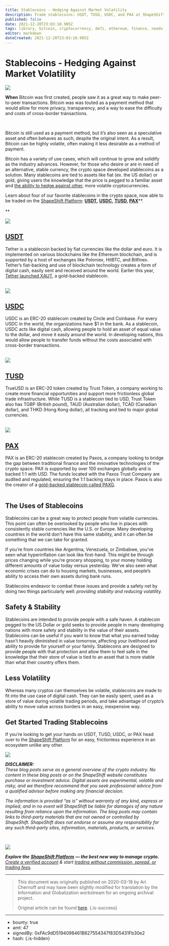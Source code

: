 ```yaml
---
title: Stablecoins - Hedging Against Market Volatility
description: Trade stablecoins: USDT, TUSD, USDC, and PAX at ShapeShift.com
published: false
date: 2021-12-20T23:03:10.905Z
tags: library, bitcoin, cryptocurrency, defi, ethereum, finance, needs-review
editor: markdown
dateCreated: 2021-12-20T23:03:10.905Z
---
```


# Stablecoins - Hedging Against Market Volatility

![](https://assets.website-files.com/5e9a09610b7dce71f87f7f17/5e9a22ee89972dcead85303c_5e992c21b3bf7c4f15cb9bd3_1_p6BqQEhP2XcEanCSSBbZpQ.png)

**When** Bitcoin was first created, people saw it as a great way to make peer-to-peer transactions. Bitcoin was was touted as a payment method that would allow for more privacy, transparency, and a way to ease the difficulty and costs of cross-border transactions.

<br/>

Bitcoin is still used as a payment method, but it’s also seen as a speculative asset and often behaves as such, despite the original intent. As a result, Bitcoin can be highly volatile, often making it less desirable as a method of payment.

Bitcoin has a variety of use cases, which will continue to grow and solidify as the industry advances. However, for those who desire or are in need of an alternative, stable currency, the crypto space developed stablecoins as a solution. Many stablecoins are tied to assets like fiat (ex. the US dollar) or gold, giving users the knowledge that the price is pegged to a familiar asset and [the ability to hedge against other](https://news.bitcoin.com/traders-flock-tether-usdc-pax-stablecoins/), more volatile cryptocurrencies.

Learn about four of our favorite stablecoins in the crypto space, now able to be traded on the [ShapeShift Platform](http://beta.shapeshift.com/?utm_source=social&utm_medium=medium&utm_campaign=shapeshift_platform&utm_term=cta_36): [**USDT**](https://coincap.io/assets/tether)**,** [**USDC**](https://coincap.io/assets/usd-coin)**,** [**TUSD**](https://coincap.io/assets/trueusd)**,** [**PAX**](https://coincap.io/assets/paxos-standard-token)**.<br/> <br/> **

![](https://assets.website-files.com/5e9a09610b7dce71f87f7f17/5e9a22ee5b73a152eef26a96_5e992c6e4b61695d143d63fc_1*_juRwEt9ID8SNm55rmtXXQ.png)

## [USDT](https://tether.to/)

Tether is a stablecoin backed by fiat currencies like the dollar and euro. It is implemented on various blockchains like the Ethereum blockchain, and is supported by a host of exchanges like Poloniex, HitBTC, and Bitfinex. Tether’s fiat-backing and use of blockchain technology creates a form of digital cash, easily sent and received around the world. Earlier this year, [Tether launched XAUT](https://www.crypto-reporter.com/news/tether-gold-11437/), a gold-backed stablecoin.<br/><br/> 

![](https://assets.website-files.com/5e9a09610b7dce71f87f7f17/5e9a22ee7e1ac232f15c6869_5e992c6e5041a693aef715ce_1*7UdWe8kRClisxnmrL4xqmg.png)

## [**USDC**](https://www.centre.io/usdc)

USDC is an ERC-20 stablecoin created by Circle and Coinbase. For every USDC in the world, the organizations have $1 in the bank. As a stablecoin, USDC acts like digital cash, allowing people to hold an asset of equal value to the dollar, and move it easily around the world. In developing nations, this would allow people to transfer funds without the costs associated with cross-border transactions.<br/><br/> 

![](https://assets.website-files.com/5e9a09610b7dce71f87f7f17/5e9a22eee79ce99a4570ceb4_5e992c6f7ab3fde1143f8185_1*iYxt3eionjBUkrhao2tKZQ.png)

## [**TUSD**](https://www.trusttoken.com/)

TrueUSD is an ERC-20 token created by Trust Token, a company working to create more financial opportunities and support more frictionless global trade infrastructure. While TUSD is a stablecoin tied to USD, Trust Token also has TGBP (British pound), TAUD (Australian dollar), TCAD (Canadian dollar), and THKD (Hong Kong dollar), all tracking and tied to major global currencies.<br/><br/> 

![](https://assets.website-files.com/5e9a09610b7dce71f87f7f17/5e9a22ee5e8c4fefad9bf923_5e992c6e159c216a80ebbd51_1*IU7Rs1YncfWsb8FAGMsxrA.png)

## [**PAX**](https://www.paxos.com/pax/)

PAX is an ERC-20 stablecoin created by Paxos, a company looking to bridge the gap between traditional finance and the innovative technologies of the crypto space. PAX is supported by over 100 exchanges globally and is backed 1:1 with USD. The funds located with the Paxos Trust Company are audited and regulated, ensuring the 1:1 backing stays in place. Paxos is also the creator of a [gold-backed stablecoin called PAXG](https://tokenpost.com/Paxos-launches-stablecoin-PAXG-first-asset-redeemable-for-physical-gold-3320).<br/> <br/> 

## **The Uses of Stablecoins**

Stablecoins can be a great way to protect people from volatile currencies. This point can often be overlooked by people who live in places with consistently stable currencies like the U.S. or Europe. Many developing countries in the world don’t have this same stability, and it can often be something that we can take for granted.

If you’re from countries like Argentina, Venezuela, or Zimbabwe, you’ve seen what hyperinflation can look like first-hand. This might be through prices changing while you’re grocery shopping, to your money holding different amounts of value today versus yesterday. We’ve also seen what economic crises can do to housing markets, businesses, and people’s ability to access their own assets during bank runs.

Stablecoins endeavor to combat these issues and provide a safety net by doing two things particularly well: *providing stability and reducing volatility.*

## **Safety & Stability**

Stablecoins are intended to provide people with a safe haven. A stablecoin pegged to the US Dollar or gold seeks to provide people in many developing nations with more safety and stability in the value of their assets. Stablecoins can be useful if you want to know that what you earned today hasn’t heavily diminished in value tomorrow, affecting your livelihood and ability to provide for yourself or your family. Stablecoins are designed to provide people with that protection and allow them to feel safe in the knowledge that their store of value is tied to an asset that is more stable than what their country offers them.

## **Less Volatility**

Whereas many cryptos can themselves be volatile, stablecoins are made to fit into the use case of digital cash. They can be easily spent, used as a store of value during volatile trading periods, and take advantage of crypto’s ability to move value across borders in an easy, inexpensive way.

## Get Started Trading Stablecoins

If you’re looking to get your hands on USDT, TUSD, USDC, or PAX head over to the [ShapeShift Platform](http://beta.shapeshift.com/?utm_source=social&utm_medium=medium&utm_campaign=shapeshift_platform&utm_term=cta_36) for an easy, frictionless experience in an ecosystem unlike any other.<br/> 

[![](https://assets.website-files.com/5e9a09610b7dce71f87f7f17/5e9a22db89972d193b852e74_5e992c6fd8335191dfb90d3e_1*0XAwnvtp3dn7Vbes6zCNuw.png)](http://beta.shapeshift.com) 

***DISCLAIMER:****<br/>These blog posts serve as a general overview of the crypto industry. No content in these blog posts or on the ShapeShift website constitutes purchase or investment advice. Digital assets are experimental, volatile and risky, and we therefore recommend that you seek professional advice from a qualified advisor before making any financial decision.*

*The information is provided “as is” without warranty of any kind, express or implied, and in no event will ShapeShift be liable for damages of any nature resulting from reliance upon the information. The blog posts may contain links to third-party materials that are not owned or controlled by ShapeShift. ShapeShift does not endorse or assume any responsibility for any such third-party sites, information, materials, products, or services.*

<br/>

![](https://assets.website-files.com/5e9a09610b7dce71f87f7f17/5e9a22cd559b4a265ec7e70f_5e992e3071b57f848d1b2c67_0*zDFJb9ADZOitNNFX.gif)

***Explore the*** [***ShapeShift Platform***](http://beta.shapeshift.com/?utm_source=social&utm_medium=medium&utm_campaign=shapeshift_platform&utm_term=cta_36) ***— the best new way to manage crypto.*** [*Create a verified account*](https://auth.shapeshift.io/signup?utm_source=social&utm_medium=medium&utm_campaign=shapeshift_platform&utm_term=cta_19) *& start* [*trading without commission, spread, or trading fees*](https://shapeshift.com/free-trading?utm_source=social&utm_medium=medium&utm_campaign=shapeshift_platform&utm_term=cta_18)*.* 

---

> This document was originally published on 2020-03-18 by Ari Chernoff and may have been slightly modified for translation by the Information and Globalization workstream for an ongoing archival project.
>
> Original article can be found [here](https://shapeshift.com/library/stablecoins-hedging-against-market-volatility).
{.is-success}

---

- bounty: true
- amt: 47
- signedBy: 0xFAc9dD5194098461B627554347f83D5431Fb30e2
- hash: 
{.is-hidden}